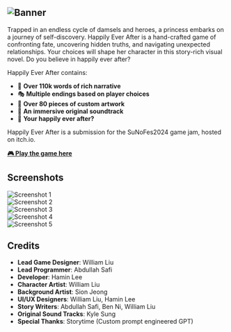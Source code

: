 ## ![Banner](https://img.itch.zone/aW1nLzE3NjQwOTgwLnBuZw==/original/9KuA95.png)  

Trapped in an endless cycle of damsels and heroes, a princess embarks on a journey of self-discovery. Happily Ever After is a hand-crafted game of confronting fate, uncovering hidden truths, and navigating unexpected relationships. Your choices will shape her character in this story-rich visual novel. Do you believe in happily ever after? 

Happily Ever After contains:
- 📖 **Over 110k words of rich narrative**
- 🎭 **Multiple endings based on player choices**  
- 🎨 **Over 80 pieces of custom artwork**
- 🎵 **An immersive original soundtrack**
- 💖 **Your happily ever after?**

Happily Ever After is a submission for the SuNoFes2024 game jam, hosted on itch.io.

[**🎮 Play the game here**](https://play-by-play-games.itch.io/happily-ever-after)

## Screenshots

![Screenshot 1](https://img.itch.zone/aW1hZ2UvMjk0Njk0OS8xNzY0OTU2OC5wbmc=/347x500/%2FUPMCx.png)  
![Screenshot 2](https://img.itch.zone/aW1hZ2UvMjk0Njk0OS8xNzY0OTU2NS5wbmc=/347x500/CMdsIf.png)  
![Screenshot 3](https://img.itch.zone/aW1hZ2UvMjk0Njk0OS8xNzY0OTU2NC5wbmc=/347x500/xui2jS.png)  
![Screenshot 4](https://img.itch.zone/aW1hZ2UvMjk0Njk0OS8xNzY0OTU2Ny5wbmc=/347x500/h6Wt%2FN.png)  
![Screenshot 5](https://img.itch.zone/aW1hZ2UvMjk0Njk0OS8xNzY0OTU2My5wbmc=/347x500/GGnNhM.png)  

## Credits

- **Lead Game Designer**: William Liu  
- **Lead Programmer**: Abdullah Safi  
- **Developer**: Hamin Lee  
- **Character Artist**: William Liu  
- **Background Artist**: Sion Jeong  
- **UI/UX Designers**: William Liu, Hamin Lee  
- **Story Writers**: Abdullah Safi, Ben Ni, William Liu  
- **Original Sound Tracks**: Kyle Sung  
- **Special Thanks**: Storytime (Custom prompt engineered GPT)
